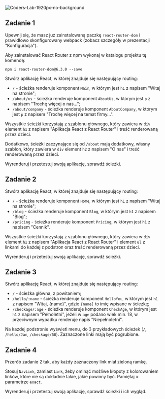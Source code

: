 ![Coders-Lab-1920px-no-background](https://user-images.githubusercontent.com/30623667/104709394-2cabee80-571f-11eb-9518-ea6a794e558e.png)


## Zadanie 1

Upewnij się, że masz już zainstalowaną paczkę `react-router-dom` i prawidłowo skonfigurowany webpack (zobacz szczegóły w prezentacji "Konfiguracja").

Aby zainstalować React Router z npm wykonaj w katalogu projektu tę komendę:

`npm i react-router-dom@6.3.0 --save`


Stwórz aplikację React, w której znajduje się następujący routing:
- `/` - ścieżka renderuje komponent `Main`, w którym jest `h1` z napisem "Witaj na stronie";
- `/about/us` - ścieżka renderuje komponent `AboutUs`, w którym jest `p` z napisem "Trochę więcej o nas...";
- `/about/company` - ścieżka renderuje komponent `AboutCompany`, w którym jest `p` z napisem "Trochę więcej na temat firmy...".

Wszystkie ścieżki korzystają z szablonu głównego, który zawiera w `div` element `h1` z napisem "Aplikacja React z React Router" i treść renderowaną przez dzieci.
 
Dodatkowo, ścieżki zaczynające się od `/about` mają dodatkowy, własny szablon, który zawiera w `div` element `h2` z napisem "O nas" i treść renderowaną przez dzieci.

Wyrenderuj i przetestuj swoją aplikację, sprawdź ścieżki.



## Zadanie 2

Stwórz aplikację React, w której znajduje się następujący routing:
- `/` - ścieżka renderuje komponent `Home`, w którym jest `h1` z napisem "Witaj na stronie";
- `/blog` - ścieżka renderuje komponent `Blog`, w którym jest `h1` z napisem "Blog";
- `/pricing` - ścieżka renderuje komponent `Pricing`, w którym jest `h1` z napisem "Cennik".

Wszystkie ścieżki korzystają z szablonu głównego, który zawiera w `div` element `h1` z napisem "Aplikacja React z React Router" i element `ul` z linkami do każdej z podstron oraz treść renderowaną przez dzieci.

Wyrenderuj i przetestuj swoją aplikację, sprawdź ścieżki.



## Zadanie 3

Stwórz aplikację React, w której znajduje się następujący routing:
- `/` - ścieżka główna, z powitaniem;
- `/hello/:name` - ścieżka renderuje komponent `HelloYou`, w którym jest `h1` z napisem "Witaj, {name}", gdzie `{name}` to imię wpisane w ścieżkę;
- `/checkage/:age` - ścieżka renderuje komponent `CheckAge`, w którym jest `h1` z napisem "Pełnoletni", jeżeli w `age` podano wiek min. 18, w przeciwnym wypadku renderuje napis "Niepełnoletni".

Na każdej podstronie wyświetl menu, do 3 przykładowych ścieżek (`/`, `/hello/Jan`, `/checkage/50`). Zaznaczone linki mają być pogrubione.



## Zadanie 4

Przerób zadanie 2 tak, aby każdy zaznaczony link miał zieloną ramkę.

Stosuj `NavLink`, zamiast `Link`, żeby ominąć możliwe kłopoty z kolorowaniem linków, które nie są dokładnie takie, jakie powinny być.
Pamiętaj o parametrze `exact`.

Wyrenderuj i przetestuj swoją aplikację, sprawdź ścieżki i ich wygląd.
